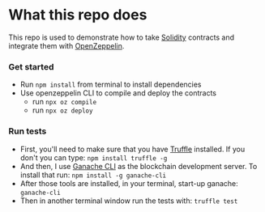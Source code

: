 # What this repo does

This repo is used to demonstrate how to take [Solidity](https://solidity.readthedocs.io/) contracts and integrate them with [OpenZeppelin](https://openzeppelin.com/).

### Get started
- Run `npm install` from terminal to install dependencies
- Use openzeppelin CLI to compile and deploy the contracts
  - run `npx oz compile`
  - run `npx oz deploy`
  
### Run tests

- First, you'll need to make sure that you have [Truffle](https://www.trufflesuite.com/truffle) installed. If you don't you can type: `npm install truffle -g`
- And then, I use [Ganache CLI](https://github.com/trufflesuite/ganache-cli) as the blockchain development server. To install that run: `npm install -g ganache-cli`
- After those tools are installed, in your terminal, start-up ganache: `ganache-cli`
- Then in another terminal window run the tests with: `truffle test`
